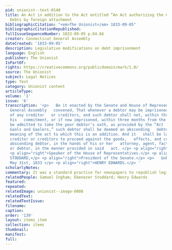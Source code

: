 ```yaml
---
pid: unionist--text-0140
title: An Act in addition to the Act entitled “An Act authorizing the Collection of
  Debts by foreign attachment
bibliographicCitation: "<em>The Unionist</em> 1833-09-05"
bibliographicCitationRepublished: 
fullIssueSequenceNumber: 1833-09-05 p.04.66
creator: Connecticut General Assembly
dateCreated: '1833-09-05'
description: Legislative modifications on debt imprisonment
language: English
publisher: The Unionist
IsPartOf: 
rights: https://creativecommons.org/publicdomain/mark/1.0/
source: The Unionist
subject: Legal Notices
type: Text
category: Unionist content
articleType: 
volume: '1'
issue: '6'
transcription: '<p>   Be it enacted by the Senate and House of Representatives, in
  General Assembly   convened, That whenever a debtor may be imprisoned at the suit
  of any creditor   or creditors, and such debtor shall not, within three months from
  his   commitment, or if now imprisoned, within three months from the rising of tis   Assembly,
  be admitted to take the poor debtor’s oath, as provided by the “Act   concerning
  Gaols and Gaolers,” such debtor shall be deemed an absconding   debtor within the
  meaning of the act to which this is an addition. And it   shall be lawful for such
  creditor or creditors to proceed against the goods,   effects, and credits of such
  absconding debtor, in the hands of his or her   attorney, agent, factor, trustee
  or debtor, in the manner provided in said   act. </p> <p align="right">SAMUEL INGHAM,</p>
  <p align="right">Speaker of the House of Representatives.</p> <p align="right">EBENZER
  STODDARD,</p> <p align="right">President of the Senate.</p> <p>   &nbsp;&nbsp;&nbsp;&nbsp;&nbsp;&nbsp;&nbsp;&nbsp;&nbsp;&nbsp;&nbsp;&nbsp;&nbsp;&nbsp;&nbsp;&nbsp;&nbsp;&nbsp;&nbsp;&nbsp;&nbsp;&nbsp;&nbsp;&nbsp;&nbsp;&nbsp;&nbsp;&nbsp;&nbsp;&nbsp;&nbsp;&nbsp;&nbsp;&nbsp;&nbsp;&nbsp;&nbsp;&nbsp;&nbsp;&nbsp;&nbsp;&nbsp;&nbsp;&nbsp;&nbsp;&nbsp;&nbsp;&nbsp;&nbsp;&nbsp;&nbsp;&nbsp;&nbsp;&nbsp;&nbsp;&nbsp;&nbsp;&nbsp;&nbsp;&nbsp;&nbsp;&nbsp;&nbsp;&nbsp;&nbsp;&nbsp;&nbsp;&nbsp;&nbsp;&nbsp;&nbsp;&nbsp;&nbsp;&nbsp;&nbsp;&nbsp;&nbsp;&nbsp;&nbsp;&nbsp;&nbsp;&nbsp;&nbsp;   Approved,
  May 31st, 1833 </p> <p align="right">HENRY EDWARDS.</p> '
scholarlyNotes: 
commentary: It was a standard practice for newspapers to republish legislative acts
relatedPeople: Samuel Ingham; Ebenezer Stoddard; Henry Edwards
featured: 
repeated: 
relatedImage: unionist--image-0008
relatedText: 
relatedTextIssue: 
filename: 
caption: 
order: '139'
layout: items_item
collection: items
thumbnail: 
manifest: 
full: 
---
```

